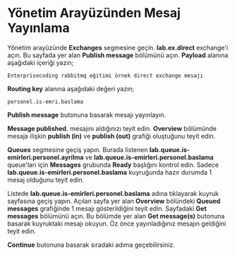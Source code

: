# Yönetim Arayüzünden Mesaj Yayınlama

Yönetim arayüzünde **Exchanges** segmesine geçin. **lab.ex.direct** exchange'i açın. Bu sayfada yer alan **Publish message** bölümünü açın. **Payload** alanına aşağıdaki içeriği yazın;

`Enterprisecoding rabbitmq eğitimi örnek direct exchange mesajı`

**Routing key** alanına aşağıdaki değeri yazın;

`personel.is-emri.baslama`

**Publish message** butonuna basarak mesajı yayınlayın. 

**Message published.** mesajını aldığınızı teyit edin.
**Overview** bölümünde mesaja ilişkin **publish (in)** ve **publish (out)** grafiği oluştuğunu teyit edin.

**Queues** segmesine geçiş yapın. Burada listenen **lab.queue.is-emirleri.personel.ayrilma** ve **lab.queue.is-emirleri.personel.baslama** queue'ları için **Messages** grubunda **Ready** başlığını kontrol edin. Sadece **lab.queue.is-emirleri.personel.baslama** kuyruğunda hazır durumda 1 mesaj olduğunu teyit edin.

Listede **lab.queue.is-emirleri.personel.baslama** adına tıklayarak kuyruk sayfasına geçiş yapın.
Açılan sayfa yer alan **Overview** bölündeki **Queued messages** grafiğinde 1 mesajı gösterildiğini teyit edin. 
Sayfadaki **Get messages** bölümünü açın. Bu bölümde yer alan **Get message(s)** butonuna basarak kuyruktaki mesajı okuyun. Öz önce yayınladığınız mesajın geldiğini teyit edin.

**Continue** butonuna basarak sıradaki adıma geçebilirsiniz.